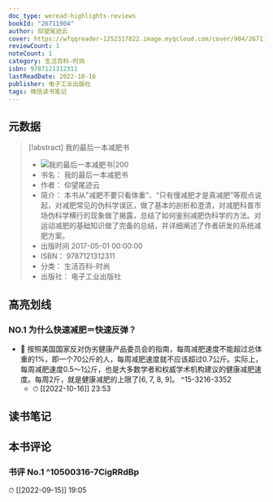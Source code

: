 ```yaml
---
doc_type: weread-highlights-reviews
bookId: "26711904"
author: 仰望尾迹云
cover: https://wfqqreader-1252317822.image.myqcloud.com/cover/904/26711904/t7_26711904.jpg
reviewCount: 1
noteCount: 1
category: 生活百科-时尚
isbn: 9787121312311
lastReadDate: 2022-10-16
publisher: 电子工业出版社
tags: 微信读书笔记
---
```


## 元数据

> [!abstract] 我的最后一本减肥书
> - ![ 我的最后一本减肥书|200](https://wfqqreader-1252317822.image.myqcloud.com/cover/904/26711904/t7_26711904.jpg)
> - 书名： 我的最后一本减肥书
> - 作者： 仰望尾迹云
> - 简介： 本书从&quot;减肥不要只看体重”、“只有慢减肥才是真减肥”等观点说起，对减肥常见的伪科学误区，做了基本的剖析和澄清，对减肥科普市场伪科学横行的现象做了揭露，总结了如何鉴别减肥伪科学的方法。对运动减肥的基础知识做了完备的总结，并详细阐述了作者研发的系统减肥方案。
> - 出版时间 2017-05-01 00:00:00
> - ISBN： 9787121312311
> - 分类： 生活百科-时尚
> - 出版社： 电子工业出版社

## 高亮划线

### NO.1 为什么快速减肥＝快速反弹？


- 📌 按照美国国家反对伪劣健康产品委员会的指南，每周减肥速度不能超过总体重的1%，即一个70公斤的人，每周减肥速度就不应该超过0.7公斤。实际上，每周减肥速度0.5～1公斤，也是大多数学者和权威学术机构建议的健康减肥速度。每周2斤，就是健康减肥的上限了[6, 7, 8, 9]。 ^15-3216-3352
    - ⏱ [[2022-10-16]]  23:53 
## 读书笔记

## 本书评论

### 书评 No.1  ^10500316-7CigRRdBp
⏱ [[2022-09-15]]  19:05
